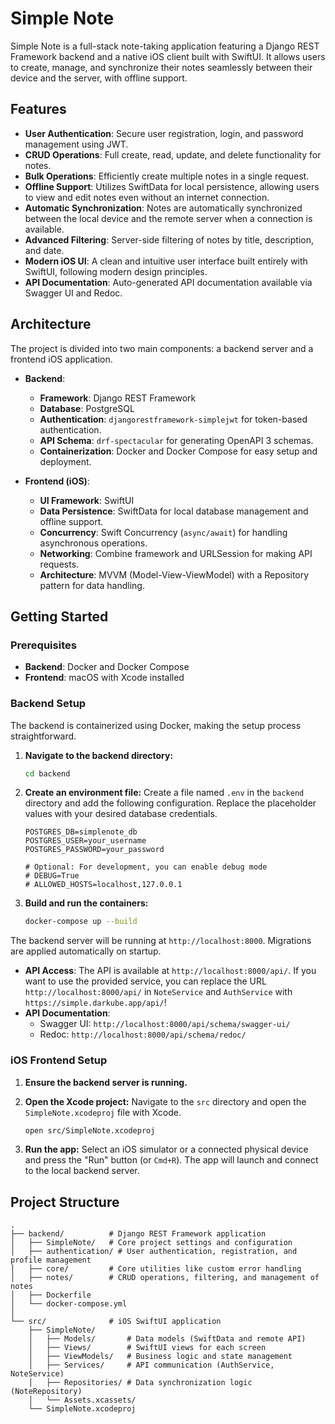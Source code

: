 # Simple Note

Simple Note is a full-stack note-taking application featuring a Django REST Framework backend and a native iOS client built with SwiftUI. It allows users to create, manage, and synchronize their notes seamlessly between their device and the server, with offline support.

## Features

-   **User Authentication**: Secure user registration, login, and password management using JWT.
-   **CRUD Operations**: Full create, read, update, and delete functionality for notes.
-   **Bulk Operations**: Efficiently create multiple notes in a single request.
-   **Offline Support**: Utilizes SwiftData for local persistence, allowing users to view and edit notes even without an internet connection.
-   **Automatic Synchronization**: Notes are automatically synchronized between the local device and the remote server when a connection is available.
-   **Advanced Filtering**: Server-side filtering of notes by title, description, and date.
-   **Modern iOS UI**: A clean and intuitive user interface built entirely with SwiftUI, following modern design principles.
-   **API Documentation**: Auto-generated API documentation available via Swagger UI and Redoc.

## Architecture

The project is divided into two main components: a backend server and a frontend iOS application.

-   **Backend**:
    -   **Framework**: Django REST Framework
    -   **Database**: PostgreSQL
    -   **Authentication**: `djangorestframework-simplejwt` for token-based authentication.
    -   **API Schema**: `drf-spectacular` for generating OpenAPI 3 schemas.
    -   **Containerization**: Docker and Docker Compose for easy setup and deployment.

-   **Frontend (iOS)**:
    -   **UI Framework**: SwiftUI
    -   **Data Persistence**: SwiftData for local database management and offline support.
    -   **Concurrency**: Swift Concurrency (`async/await`) for handling asynchronous operations.
    -   **Networking**: Combine framework and URLSession for making API requests.
    -   **Architecture**: MVVM (Model-View-ViewModel) with a Repository pattern for data handling.

## Getting Started

### Prerequisites

-   **Backend**: Docker and Docker Compose
-   **Frontend**: macOS with Xcode installed

### Backend Setup

The backend is containerized using Docker, making the setup process straightforward.

1.  **Navigate to the backend directory:**
    ```bash
    cd backend
    ```

2.  **Create an environment file:**
    Create a file named `.env` in the `backend` directory and add the following configuration. Replace the placeholder values with your desired database credentials.

    ```env
    POSTGRES_DB=simplenote_db
    POSTGRES_USER=your_username
    POSTGRES_PASSWORD=your_password

    # Optional: For development, you can enable debug mode
    # DEBUG=True
    # ALLOWED_HOSTS=localhost,127.0.0.1
    ```

3.  **Build and run the containers:**
    ```bash
    docker-compose up --build
    ```

The backend server will be running at `http://localhost:8000`. Migrations are applied automatically on startup.

-   **API Access**: The API is available at `http://localhost:8000/api/`. If you want to use the provided service, you can replace the URL `http://localhost:8000/api/` in `NoteService` and `AuthService` with `https://simple.darkube.app/api/`!
-   **API Documentation**:
    -   Swagger UI: `http://localhost:8000/api/schema/swagger-ui/`
    -   Redoc: `http://localhost:8000/api/schema/redoc/`

### iOS Frontend Setup

1.  **Ensure the backend server is running.**

2.  **Open the Xcode project:**
    Navigate to the `src` directory and open the `SimpleNote.xcodeproj` file with Xcode.

    ```bash
    open src/SimpleNote.xcodeproj
    ```

3.  **Run the app:**
    Select an iOS simulator or a connected physical device and press the "Run" button (or `Cmd+R`). The app will launch and connect to the local backend server.

## Project Structure

```
.
├── backend/          # Django REST Framework application
│   ├── SimpleNote/   # Core project settings and configuration
│   ├── authentication/ # User authentication, registration, and profile management
│   ├── core/         # Core utilities like custom error handling
│   ├── notes/        # CRUD operations, filtering, and management of notes
│   ├── Dockerfile
│   └── docker-compose.yml
│
└── src/              # iOS SwiftUI application
    ├── SimpleNote/
    │   ├── Models/       # Data models (SwiftData and remote API)
    │   ├── Views/        # SwiftUI views for each screen
    │   ├── ViewModels/   # Business logic and state management
    │   ├── Services/     # API communication (AuthService, NoteService)
    │   ├── Repositories/ # Data synchronization logic (NoteRepository)
    │   └── Assets.xcassets/
    └── SimpleNote.xcodeproj
